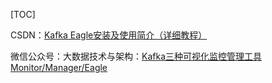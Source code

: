[TOC]

CSDN：[Kafka Eagle安装及使用简介（详细教程）](https://blog.csdn.net/qq_19524879/article/details/82848797)

微信公众号：大数据技术与架构：[Kafka三种可视化监控管理工具Monitor/Manager/Eagle](https://mp.weixin.qq.com/s?__biz=MzU3MzgwNTU2Mg==&mid=2247491086&idx=1&sn=f2f9bd1a55064ec7abf63666bf54be61&chksm=fd3d589bca4ad18d6e3f353c1d63cee77650d176b582c3f84b7ead45170e0c5523a0a472b1eb&scene=126&sessionid=1595378337&key=72c3d5049afd48cdc24ddc3c95b2f7d016ff8a304f681c8595970755d09864fffa420e64ae09ec764fa4ccbee355b4b0a9011fae338326cfce61d5812d1e9112b28e258893d948839d8b69012f3826e6&ascene=1&uin=MjkxMzM3MDgyNQ%3D%3D&devicetype=Windows+10+x64&version=62090529&lang=zh_CN&exportkey=A9c7p29UJ8bCstxQ55s98BA%3D&pass_ticket=rsfTZrK7fdd95xMcpjspLvy87XZFs2FPGnCtgLcJuKyhhepGnlIho7GJxgd9522a)